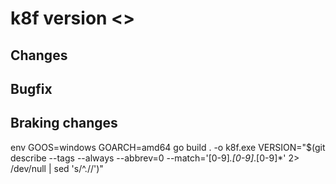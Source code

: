 # k8f version <>
## Changes
## Bugfix
## Braking changes


  env GOOS=windows GOARCH=amd64 go build . -o k8f.exe
  VERSION="$(git describe --tags --always --abbrev=0 --match='[0-9]*.[0-9]*.[0-9]*' 2> /dev/null | sed 's/^.//')"
